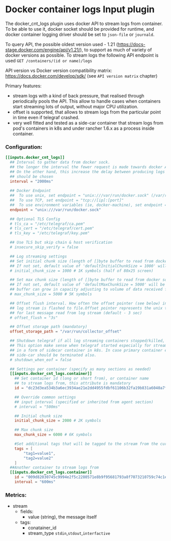 # Docker container logs Input plugin

The docker_cnt_logs plugin uses docker API to stream logs from container.
To be able to use it, docker socket should be provided for runtime,
and docker container logging driver should be set to `json-file` or `journald`.

To query API, the possible oldest version used - 1.21 (https://docs-stage.docker.com/engine/api/v1.21/), 
to support as much of variety of docker versions as possible. 
To stream logs the following API endpoint is used `GET /containers/(id or name)/logs`

API version vs Docker version compatibility matrix: https://docs.docker.com/develop/sdk/
(see `API version matrix` chapter)

Primary features:
 - stream logs with a kind of back pressure, that realised through periodically pools the API. This allow 
 to handle cases when containers start streaming lots of output, without major CPU utilization.
 - offset is supported, that allows to stream logs from the particular point in time
even if telegraf crashed.
 - very well fitted and tested as a side-car container that stream logs from pod's containers in k8s and under rancher 1.6.x
 as a process inside container.

### Configuration:

```toml
[[inputs.docker_cnt_logs]]  
  ## Interval to gather data from docker sock.
  ## the longer the interval the fewer request is made towards docker API (less CPU utilization on dockerd).
  ## On the other hand, this increase the delay between producing logs and delivering it. Reasonable trade off
  ## should be chosen
  interval = "2000ms"
  
  ## Docker Endpoint
  ##  To use unix, set endpoint = "unix:///var/run/docker.sock" (/var/run/docker.sock is default mount path)
  ##  To use TCP, set endpoint = "tcp://[ip]:[port]"
  ##  To use environment variables (ie, docker-machine), set endpoint = "ENV"
  endpoint = "unix:///var/run/docker.sock"

  ## Optional TLS Config
  # tls_ca = "/etc/telegraf/ca.pem"
  # tls_cert = "/etc/telegraf/cert.pem"
  # tls_key = "/etc/telegraf/key.pem"

  ## Use TLS but skip chain & host verification
  # insecure_skip_verify = false

  ## Log streaming settings
  ## Set initial chunk size (length of []byte buffer to read from docker socket)
  ## If not set, default value of 'defaultInitialChunkSize = 1000' will be used
  # initial_chunk_size = 1000 # 1K symbols (half of 80x25 screen)

  ## Set max chunk size (length of []byte buffer to read from docker socket)
  ## If not set, default value of 'defaultMaxChunkSize = 5000' will be used
  ## buffer can grow in capacity adjusting to volume of data received from docker sock
  # max_chunk_size = 5000 # 5K symbols

  ## Offset flush interval. How often the offset pointer (see below) in the
  ## log stream is flashed to file.Offset pointer represents the unix time stamp
  ## for last message read from log stream (default - 3 sec)
  # offset_flush = "3s"

  ## Offset storage path (mandatory)
  offset_storage_path = "/var/run/collector_offset"

  ## Shutdown telegraf if all log streaming containers stopped/killed, default - false
  ## This option make sense when telegraf started especially for streaming logs
  ## in a form of sidecar container in k8s. In case primary container exited,
  ## side-car should be terminated also.
  # shutdown_when_eof = false

  ## Settings per container (specify as many sections as needed)
  [[inputs.docker_cnt_logs.container]]
    ## Set container id (long or short from), or container name
    ## to stream logs from, this attribute is mandatory
    id = "dc23d3ea534b3a6ec3934ae21e2dd4955fdbf61106b32fa19b831a6040a7feef"

    ## Override common settings
    ## input interval (specified or inherited from agent section)
    # interval = "500ms"

    ## Initial chunk size
    initial_chunk_size = 2000 # 2K symbols

    ## Max chunk size
    max_chunk_size = 6000 # 6K symbols

    #Set additional tags that will be tagged to the stream from the current container:
    tags = [
        "tag1=value1",
        "tag2=value2"
    ]
  ##Another container to stream logs from  
  [[inputs.docker_cnt_logs.container]]
    id = "009d82030745c9994e2f5c2280571e8b9f95681793a8f7073210759c74c1ea36"
    interval = "600ms" 	
```

### Metrics:
* stream
  - fields:
	- value (string), the message itself
  - tags:
    - conatainer_id
    - stream_type `stdin`,`stdout`,`interfactive`
